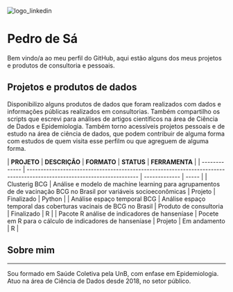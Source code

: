 
![logo_linkedin](https://user-images.githubusercontent.com/51037452/226083852-5a5c39b4-d75b-4c4b-887a-cf14b7424070.png)

# Pedro de Sá

Bem vindo/a ao meu perfil do GitHub, aqui estão alguns dos meus projetos e produtos de consultoria e pessoais.

## Projetos e produtos de dados
Disponibilizo alguns produtos de dados que foram realizados com dados e informações públicas realizados em consultorias.
Também compartilho os scripts que escrevi para análises de artigos científicos na área de Ciência de Dados e Epidemiologia.
Também torno acessíveis projetos pessoais e de estudo na área de ciência de dados, que podem contribuir de alguma forma com estudos de quem visita esse perfilm ou que agreguem de alguma forma.

| **PROJETO** | **DESCRIÇÃO** | **FORMATO** | **STATUS** | **FERRAMENTA** |
| ------------- | ---------------------------------------------------------------------------------------------------------------------- | ------------- | ----- |
| Clusterig BCG | Análise e modelo de machine learning para agrupamentos de de vacinação BCG no Brasil por variáveis socioeconômicas | Projeto | Finalizado | Python |
| Análise espaço temporal BCG | Análise espaço temporal das coberturas vacinais de BCG no Brasil | Produto de consultoria | Finalizado | R |
| Pacote R análise de indicadores de hanseníase | Pocete em R para o cálculo de indicadores de hanseníase | Projeto | Em andamento | R |


## Sobre mim
---
Sou formado em Saúde Coletiva pela UnB, com enfase em Epidemiologia. Atuo na área de Ciência de Dados desde 2018, no setor público. 
